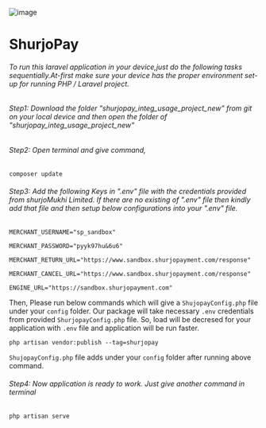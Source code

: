 ![image](https://user-images.githubusercontent.com/57352037/170198396-932692aa-3354-4cf0-abc1-2b8ef43a6de3.png)
# ShurjoPay

###### To run this laravel application in your device,just do the following tasks sequentially.At-first make sure your device has the proper environment set-up for running PHP / Laravel project.

###### Step1: Download the folder "shurjopay_integ_usage_project_new" from git on your local device and then open the folder of "shurjopay_integ_usage_project_new"

###### Step2: Open terminal and give command,

``
composer update
``

###### Step3: Add the following Keys in ".env" file with the credentials provided from shurjoMukhi Limited. If there are no existing of ".env" file then kindly add that file and then setup below configurations into your ".env" file.


``MERCHANT_USERNAME="sp_sandbox"
``

``MERCHANT_PASSWORD="pyyk97hu&6u6"
``

``MERCHANT_RETURN_URL="https://www.sandbox.shurjopayment.com/response"
``

``MERCHANT_CANCEL_URL="https://www.sandbox.shurjopayment.com/response"
``

``ENGINE_URL="https://sandbox.shurjopayment.com"
``

Then, Please run below commands which will give a ``ShujopayConfig.php`` file under your ``config`` folder. Our package will take necessary ``.env`` credentials from provided ``ShurjopayConfig.php`` file. So, load will be decresed for your application with ``.env`` file and application will be run faster.
```
php artisan vendor:publish --tag=shurjopay
```
``ShujopayConfig.php`` file adds under your ``config`` folder after running above command.

###### Step4: Now application is ready to work. Just give another command in terminal

``
  php artisan serve
``
